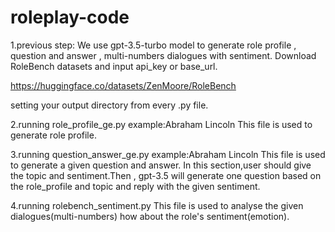 # roleplay-code

1.previous step:
We use gpt-3.5-turbo model to generate role profile , question and answer , multi-numbers dialogues with sentiment. 
Download RoleBench datasets and input api_key or base_url.

https://huggingface.co/datasets/ZenMoore/RoleBench

setting your output directory from every .py file.

2.running role_profile_ge.py
example:Abraham Lincoln
This file is used to generate role profile.

3.running question_answer_ge.py
example:Abraham Lincoln
This file is used to generate a given question and answer.
In this section,user should give the topic and sentiment.Then , gpt-3.5 will generate one question based on the role_profile and topic and reply with the given sentiment.

4.running rolebench_sentiment.py
This file is used to analyse the given dialogues(multi-numbers) how about the role's sentiment(emotion).

